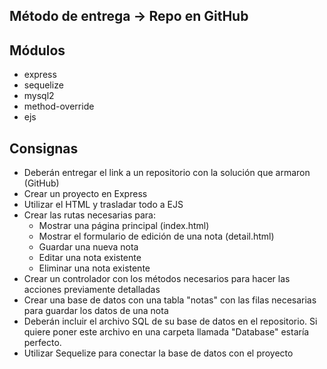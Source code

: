 ## Método de entrega → Repo en GitHub

## Módulos

- express
- sequelize
- mysql2
- method-override
- ejs

## Consignas

- Deberán entregar el link a un repositorio con la solución que armaron (GitHub)
- Crear un proyecto en Express
- Utilizar el HTML y trasladar todo a EJS
- Crear las rutas necesarias para:
    - Mostrar una página principal (index.html)
    - Mostrar el formulario de edición de una nota (detail.html)
    - Guardar una nueva nota
    - Editar una nota existente
    - Eliminar una nota existente
- Crear un controlador con los métodos necesarios para hacer las acciones previamente detalladas
- Crear una base de datos con una tabla "notas" con las filas necesarias para guardar los datos de una nota
- Deberán incluir el archivo SQL de su base de datos en el repositorio. Si quiere poner este archivo en una carpeta llamada "Database" estaría perfecto.
- Utilizar Sequelize para conectar la base de datos con el proyecto